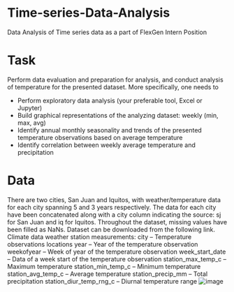 # Time-series-Data-Analysis
Data Analysis of Time series data as a part of FlexGen Intern Position 


# Task
Perform data evaluation and preparation for analysis, and conduct analysis of temperature for the presented dataset. More specifically, one needs to
-	Perform exploratory data analysis (your preferable tool, Excel or Jupyter)
-	Build graphical representations of the analyzing dataset: weekly (min, max, avg)
-	Identify annual monthly seasonality and trends of the presented temperature observations based on average temperature
-	Identify correlation between weekly average temperature and precipitation

# Data
There are two cities, San Juan and Iquitos, with weather/temperature data for each city spanning 5 and 3 years respectively. The data for each city have been concatenated along with a city column indicating the source: sj for San Juan and iq for Iquitos. Throughout the dataset, missing values have been filled as NaNs.
Dataset can be downloaded from the following link.
Climate data weather station measurements:
city – Temperature observations locations
year – Year of the temperature observation
weekofyear – Week of year of the temperature observation
week_start_date – Data of a week start of the temperature observation
station_max_temp_c – Maximum temperature
station_min_temp_c – Minimum temperature
station_avg_temp_c – Average temperature
station_precip_mm – Total precipitation
station_diur_temp_rng_c – Diurnal temperature range
![image](https://github.com/garg1998/Time-series-Data-Analysis/assets/48328700/cb061405-5d8d-4213-a889-b513ccb23199)
